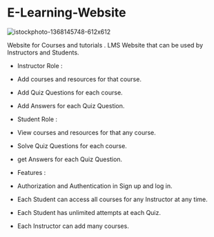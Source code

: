 # E-Learning-Website


![istockphoto-1368145748-612x612](https://user-images.githubusercontent.com/108236186/236647145-27f3bf5a-efdd-4480-a201-2f49b0d6ee6f.jpg)

Website for Courses and  tutorials . 
LMS Website that can be used by Instructors and Students.


+ Instructor Role : 


- Add courses and resources for that course.

- Add Quiz Questions for each course.

- Add Answers for each Quiz Question.


+ Student Role :


- View courses and resources for that any course.

- Solve Quiz Questions for each course.

- get Answers for each Quiz Question.


+ Features :


- Authorization and Authentication in Sign up and log in.

- Each Student can access all courses for any Instructor at any time.

- Each Student has unlimited attempts at each Quiz.

- Each Instructor can add many courses.
